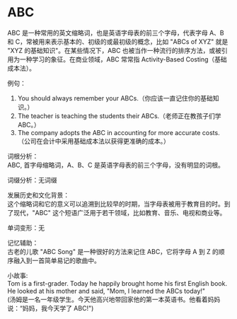 # ABC

ABC 是一种常用的英文缩略词，也是英语字母表的前三个字母，代表字母 A、B 和 C，常被用来表示基本的、初级的或最初级的概念，比如 "ABCs of XYZ" 就是 "XYZ 的基础知识"。在某些情况下，ABC 也被当作一种流行的排序方法，或被引用为一种学习的象征。在商业领域，ABC 常常指 Activity-Based Costing（基础成本法）。

  

例句：

  

1.  You should always remember your ABCs.（你应该一直记住你的基础知识。）
2.  The teacher is teaching the students their ABCs.（老师正在教孩子们学 ABC。）
3.  The company adopts the ABC in accounting for more accurate costs.（公司在会计中采用基础成本法以获得更准确的成本。）

  

词根分析：  
ABC, 首字母缩略词，A、B、C 是英语字母表的前三个字母，没有明显的词根。

  

词缀分析：无词缀

  

发展历史和文化背景：  
这个缩略词和它的意义可以追溯到比较早的时期，当字母表被用于教育目的时。到了现代，"ABC" 这个短语广泛用于若干领域，比如教育、音乐、电视和商业等。

  

单词变形：无

  

记忆辅助：  
古老的儿歌 "ABC Song" 是一种很好的方法来记住 ABC，它将字母 A 到 Z 的顺序融入到一首简单易记的歌曲中。

  

小故事:  
Tom is a first-grader. Today he happily brought home his first English book. He looked at his mother and said, "Mom, I learned the ABCs today!"  
(汤姆是一名一年级学生。今天他高兴地带回家他的第一本英语书。他看着妈妈说：“妈妈，我今天学了 ABC!")
